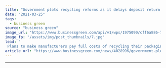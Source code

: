 ```yaml
---
title: "Government plots recycling reforms as it delays deposit return scheme to 2024"
date: "2021-03-25"
tags: 
  - business green
source: "business green"
image_url: "https://www.businessgreen.com/api/v1/wps/1975090/cff6a886-7b9f-42e8-a3a6-beab4a74ef43/6/Reverse-Vending-Machine-185x114.jpg"
image_fp: "/assets/img/post_thumbnails/7.jpg"
lead: "
 Plans to make manufacturers pay full costs of recycling their packaging and develop consistent household collections nationwide unveiled ..."
article_url: "https://www.businessgreen.com/news/4028996/government-plots-recycling-reforms-delays-deposit-return-scheme-2024"
---
```


---
